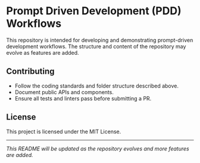 # Prompt Driven Development (PDD) Workflows

This repository is intended for developing and demonstrating prompt-driven development workflows. The structure and content of the repository may evolve as features are added.

## Contributing

- Follow the coding standards and folder structure described above.
- Document public APIs and components.
- Ensure all tests and linters pass before submitting a PR.

## License

This project is licensed under the MIT License.

---

_This README will be updated as the repository evolves and more features are added._
